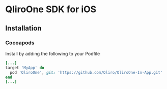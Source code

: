 # QliroOne SDK for iOS

## Installation

### Cocoapods

Install by adding the following to your Podfile

```ruby
[...]
target 'MyApp' do
  pod 'QliroOne', git: 'https://github.com/Qliro/QliroOne-In-App.git'
end
[...]
```